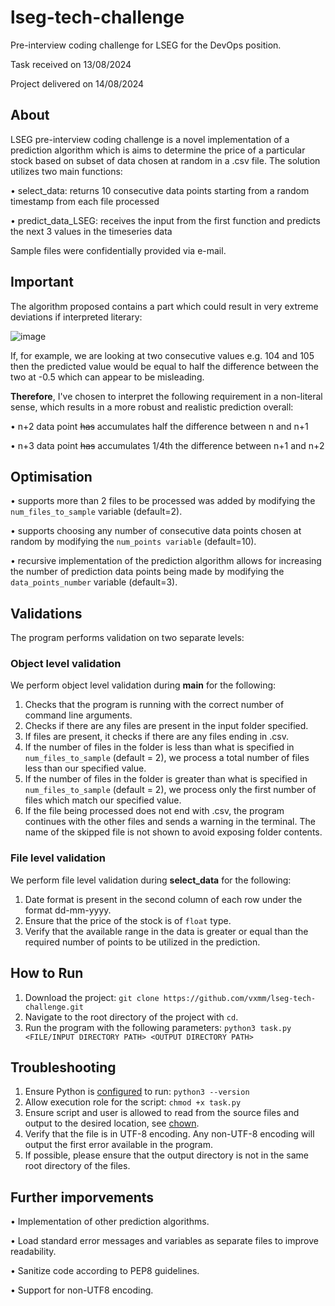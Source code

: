 # lseg-tech-challenge
Pre-interview coding challenge for LSEG for the DevOps position.

Task received on 13/08/2024

Project delivered on 14/08/2024

## About
LSEG pre-interview coding challenge is a novel implementation of a prediction algorithm which is aims to determine the price of a particular stock based on subset of data chosen at random in a .csv file.
The solution utilizes two main functions:

• select_data: returns 10 consecutive data points starting from a random timestamp from each file processed

• predict_data_LSEG: receives the input from the first function and predicts the next 3 values in the timeseries data

Sample files were confidentially provided via e-mail.

## Important 

The algorithm proposed contains a part which could result in very extreme deviations if interpreted literary:

![image](https://github.com/user-attachments/assets/977e961c-3aca-452c-baca-f87994d3e86b)

If, for example, we are looking at two consecutive values e.g. 104 and 105 then the predicted value would be equal to half the difference between the two at -0.5 which can appear to be misleading. 

**Therefore**, I've chosen to interpret the following requirement in a non-literal sense, which results in a more robust and realistic prediction overall:

• n+2 data point ~~has~~ accumulates half the difference between n and n+1

• n+3 data point ~~has~~ accumulates 1/4th the difference between n+1 and n+2

## Optimisation

• supports more than 2 files to be processed was added by modifying the ```num_files_to_sample``` variable (default=2).

• supports choosing any number of consecutive data points chosen at random by modifying the ```num_points variable``` (default=10).

• recursive implementation of the prediction algorithm allows for increasing the number of prediction data points being made by modifying the ```data_points_number``` variable (default=3).


## Validations

The program performs validation on two separate levels: 

### Object level validation

We perform object level validation during __main__ for the following: 

1. Checks that the program is running with the correct number of command line arguments. 
2. Checks if there are any files are present in the input folder specified. 
3. If files are present, it checks if there are any files ending in .csv. 
4. If the number of files in the folder is less than what is specified in ```num_files_to_sample``` (default = 2), we process a total number of files less than our specified value.
5. If the number of files in the folder is greater than what is specified in ```num_files_to_sample``` (default = 2), we process only the first number of files which match our specified value.
6. If the file being processed does not end with .csv, the program continues with the other files and sends a warning in the terminal. The name of the skipped file is not shown to avoid exposing folder contents.

### File level validation

We perform file level validation during **select_data** for the following:

1. Date format is present in the second column of each row under the format dd-mm-yyyy.
2. Ensure that the price of the stock is of ``float`` type.
3. Verify that the available range in the data is greater or equal than the required number of points to be utilized in the prediction.

## How to Run

1. Download the project: ```git clone https://github.com/vxmm/lseg-tech-challenge.git```
2. Navigate to the root directory of the project with ``cd``.
3. Run the program with the following parameters: ```python3 task.py <FILE/INPUT DIRECTORY PATH> <OUTPUT DIRECTORY PATH>```

## Troubleshooting
1. Ensure Python is [configured](https://www.python.org/downloads/) to run: ```python3 --version```
2. Allow execution role for the script: ```chmod +x task.py```
3. Ensure script and user is allowed to read from the source files and output to the desired location, see [chown](https://linuxcommand.org/lc3_man_pages/chown1.html). 
4. Verify that the file is in UTF-8 encoding. Any non-UTF-8 encoding will output the first error available in the program.
5. If possible, please ensure that the output directory is not in the same root directory of the files.

## Further imporvements 

• Implementation of other prediction algorithms.

• Load standard error messages and variables as separate files to improve readability. 

• Sanitize code according to PEP8 guidelines.

• Support for non-UTF8 encoding.
